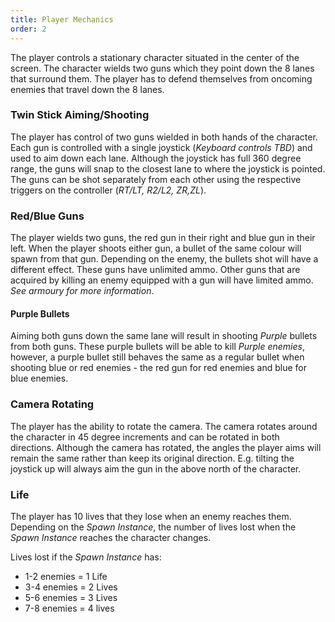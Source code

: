 ```yaml
---
title: Player Mechanics
order: 2
---
```


The player controls a stationary character situated in the center of the screen. The character wields two guns which they point down the 8 lanes that surround them. The player has to defend themselves from oncoming enemies that travel down the 8 lanes.

### Twin Stick Aiming/Shooting

The player has control of two guns wielded in both hands of the character. Each gun is controlled with a single joystick (_Keyboard controls TBD_) and used to aim down each lane. Although the joystick has full 360 degree range, the guns will snap to the closest lane to where the joystick is pointed. The guns can be shot separately from each other using the respective triggers on the controller (_RT/LT, R2/L2, ZR,ZL_).

### Red/Blue Guns

The player wields two guns, the red gun in their right and blue gun in their left. When the player shoots either gun, a bullet of the same colour will spawn from that gun. Depending on the enemy, the bullets shot will have a different effect. These guns have unlimited ammo. Other guns that are acquired by killing an enemy equipped with a gun will have limited ammo. _See armoury for more information_.

#### Purple Bullets

Aiming both guns down the same lane will result in shooting _Purple_ bullets from both guns. These purple bullets will be able to kill _Purple enemies_, however, a purple bullet still behaves the same as a regular bullet when shooting blue or red enemies - the red gun for red enemies and blue for blue enemies.

### Camera Rotating

The player has the ability to rotate the camera. The camera rotates around the character in 45 degree increments and can be rotated in both directions. Although the camera has rotated, the angles the player aims will remain the same rather than keep its original direction. E.g. tilting the joystick up will always aim the gun in the above north of the character.

### Life

The player has 10 lives that they lose when an enemy reaches them. Depending on the _Spawn Instance_, the number of lives lost when the _Spawn Instance_ reaches the character changes.

Lives lost if the _Spawn Instance_ has:
- 1-2 enemies = 1 Life
- 3-4 enemies = 2 Lives
- 5-6 enemies = 3 Lives
- 7-8 enemies = 4 lives

